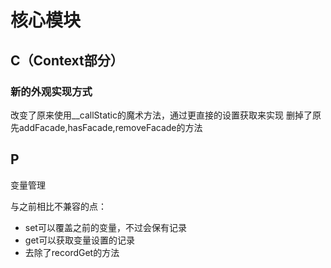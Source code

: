 # 核心模块
## C（Context部分）
### 新的外观实现方式
改变了原来使用__callStatic的魔术方法，通过更直接的设置获取来实现
删掉了原先addFacade,hasFacade,removeFacade的方法


## P
变量管理

与之前相比不兼容的点：
 - set可以覆盖之前的变量，不过会保有记录
 - get可以获取变量设置的记录
 - 去除了recordGet的方法